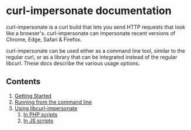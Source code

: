 # curl-impersonate documentation

curl-impersonate is a curl build that lets you send HTTP requests that look like a browser's.
curl-impersonate can impersonate recent versions of Chrome, Edge, Safari & Firefox.

curl-impersonate can be used either as a command line tool, similar to the regular curl, or as a library that can be integrated instead of the regular libcurl.
These docs describe the various usage options.

## Contents

1. [Getting Started](01_GETTING_STARTED.md)
2. [Running from the command line](02_USAGE.md)
3. [Using libcurl-impersonate](03_LIBCURL_IMPERSONATE.md)
    1. [In PHP scripts](03_LIBCURL_IMPERSONATE_PHP.md)
    2. [In JS scripts](03_LIBCURL_IMPERSONATE_JS.md)
